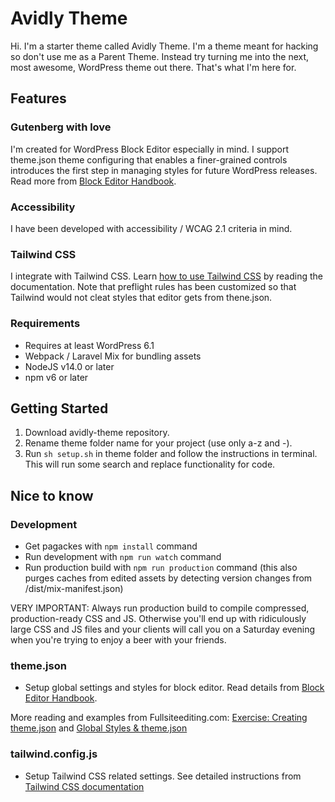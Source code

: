 # Avidly Theme

Hi. I'm a starter theme called Avidly Theme. I'm a theme meant for hacking so don't use me as a Parent Theme. Instead try turning me into the next, most awesome, WordPress theme out there. That's what I'm here for.

## Features

### Gutenberg with love
I'm created for WordPress Block Editor especially in mind. I support theme.json theme configuring that enables a finer-grained controls introduces the first step in managing styles for future WordPress releases. Read more from <a href="https://developer.wordpress.org/block-editor/how-to-guides/themes/theme-json/">Block Editor Handbook</a>.

### Accessibility
I have been developed with accessibility / WCAG 2.1 criteria in mind.

### Tailwind CSS
I integrate with Tailwind CSS. Learn <a href="https://tailwindcss.com/docs">how to use Tailwind CSS</a> by reading the documentation. Note that preflight rules has been customized so that Tailwind would not cleat styles that editor gets from thene.json.

### Requirements
* Requires at least WordPress 6.1
* Webpack / Laravel Mix for bundling assets
* NodeJS v14.0 or later
* npm v6 or later

## Getting Started
1. Download avidly-theme repository.
2. Rename theme folder name for your project (use only a-z and -).
3. Run `sh setup.sh` in theme folder and follow the instructions in terminal. This will run some search and replace functionality for code.

## Nice to know

### Development
- Get pagackes with `npm install` command
- Run development with `npm run watch` command
- Run production build with `npm run production` command (this also purges caches from edited assets by detecting version changes from /dist/mix-manifest.json)

VERY IMPORTANT: Always run production build to compile compressed, production-ready CSS and JS. Otherwise you'll end up with ridiculously large CSS and JS files and your clients will call you on a Saturday evening when you're trying to enjoy a beer with your friends.

### theme.json
- Setup global settings and styles for block editor. Read details from <a href="https://developer.wordpress.org/block-editor/how-to-guides/themes/theme-json/">Block Editor Handbook</a>.

More reading and examples from Fullsiteediting.com:
<a href="https://fullsiteediting.com/lessons/creating-theme-json/">Exercise: Creating theme.json</a> and 
<a href="https://fullsiteediting.com/lessons/global-styles/">Global Styles & theme.json</a>


### tailwind.config.js
- Setup Tailwind CSS related settings. See detailed instructions from <a href="https://tailwindcss.com/docs">Tailwind CSS documentation</a>
